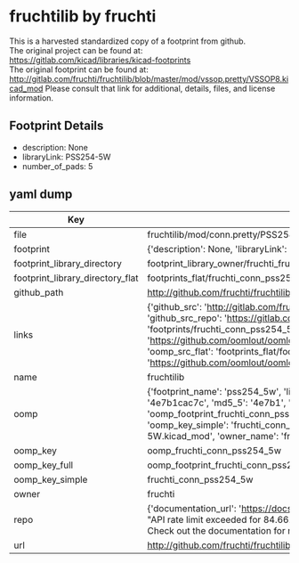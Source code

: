 # fruchtilib by fruchti  
This is a harvested standardized copy of a footprint from github.  
The original project can be found at:  
https://gitlab.com/kicad/libraries/kicad-footprints  
The original footprint can be found at:
http://gitlab.com/fruchti/fruchtilib/blob/master/mod/vssop.pretty/VSSOP8.kicad_mod
Please consult that link for additional, details, files, and license information.  
## Footprint Details
* description: None  
* libraryLink: PSS254-5W  
* number_of_pads: 5  
## yaml dump  
| Key | Value |  
| --- | --- |  
| file | fruchtilib/mod/conn.pretty/PSS254-5W.kicad_mod |  
| footprint | {'description': None, 'libraryLink': 'PSS254-5W', 'number_of_pads': 5} |  
| footprint_library_directory | footprint_library_owner/fruchti_fruchtilib |  
| footprint_library_directory_flat | footprints_flat/fruchti_conn_pss254_5w/working |  
| github_path | http://github.com/fruchti/fruchtilib/blob/master/mod/conn.pretty/PSS254-5W.kicad_mod |  
| links | {'github_src': 'http://gitlab.com/fruchti/fruchtilib/blob/master/mod/vssop.pretty/VSSOP8.kicad_mod', 'github_src_repo': 'https://gitlab.com/kicad/libraries/kicad-footprints', 'oomp_bot': 'footprints/fruchti_conn_pss254_5w/working', 'oomp_bot_github': 'https://github.com/oomlout/oomlout_oomp_footprint_bot/tree/main/footprints/fruchti_conn_pss254_5w/working', 'oomp_src_flat': 'footprints_flat/footprints_flat/fruchti_conn_pss254_5w/working', 'oomp_src_flat_github': 'https://github.com/oomlout/oomlout_oomp_footprint_src/tree/main/footprints_flat/fruchti_conn_pss254_5w/working'} |  
| name | fruchtilib |  
| oomp | {'footprint_name': 'pss254_5w', 'library_name': 'conn', 'md5': '4e7b1cac7c7462ff3f0a294be6cdb0b7', 'md5_10': '4e7b1cac7c', 'md5_5': '4e7b1', 'md5_6': '4e7b1c', 'oomp_key': 'oomp_fruchti_conn_pss254_5w', 'oomp_key_extra': 'oomp_footprint_fruchti_conn_pss254_5w', 'oomp_key_full': 'oomp_footprint_fruchti_conn_pss254_5w_4e7b1c', 'oomp_key_simple': 'fruchti_conn_pss254_5w', 'original_filename': 'fruchtilib/mod/conn.pretty/PSS254-5W.kicad_mod', 'owner_name': 'fruchti'} |  
| oomp_key | oomp_fruchti_conn_pss254_5w |  
| oomp_key_full | oomp_footprint_fruchti_conn_pss254_5w |  
| oomp_key_simple | fruchti_conn_pss254_5w |  
| owner | fruchti |  
| repo | {'documentation_url': 'https://docs.github.com/rest/overview/resources-in-the-rest-api#rate-limiting', 'message': "API rate limit exceeded for 84.66.173.59. (But here's the good news: Authenticated requests get a higher rate limit. Check out the documentation for more details.)"} |  
| url | http://github.com/fruchti/fruchtilib |  

